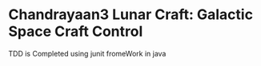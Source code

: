 # Chandrayaan3 Lunar Craft: Galactic Space Craft Control

TDD is Completed using junit fromeWork in java
